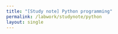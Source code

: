 ```yaml
---
title: "[Study note] Python programming"
permalink: /labwork/studynote/python
layout: single
---
```


